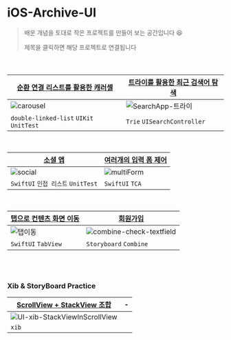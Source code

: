 # iOS-Archive-UI
> 배운 개념을 토대로 작은 프로젝트를 만들어 보는 공간입니다 😆
>
> 제목을 클릭하면 해당 프로젝트로 연결됩니다

<br/>

### 

| [순환 연결 리스트를 활용한 캐러셀](https://github.com/Jinsujin/iOS-Archive-UI/blob/main/UI-Archive/UI-Archive/Carousel/ViewModel/CarouselViewModel.swift) | [트라이를 활용한 최근 검색어 탐색](https://github.com/Jinsujin/iOS-Archive-UI/tree/main/SearchApp) |
| ------------- | ------------- |
| ![carousel](https://user-images.githubusercontent.com/12508578/215762342-2f19a026-81ae-4fe7-bb53-20339f321d8a.gif) | ![SearchApp-트라이](https://user-images.githubusercontent.com/12508578/227782447-d6bb0d89-506a-4740-9966-e286f51e162b.gif)|
| `double-linked-list` `UIKit` `UnitTest` | `Trie` `UISearchController` |

<br/>

|[소셜 앱](https://github.com/Jinsujin/iOS-Archive-UI/tree/main/SwiftUI-SimpleSocial)| [여러개의 입력 폼 제어](https://github.com/Jinsujin/iOS-Archive-UI/tree/main/Multi-form) |
| ------------- | ------------- |
|![social](https://user-images.githubusercontent.com/12508578/221399146-420d7303-9cb3-40f3-aff5-5ab5d8f18dbe.gif)|![multiForm](https://user-images.githubusercontent.com/12508578/221399145-25b94d6d-d7ab-4001-a731-997e37e4fc9a.gif)|
|`SwiftUI` `인접 리스트` `UnitTest`|`SwiftUI` `TCA`|

<br/>

|[탭으로 컨텐츠 화면 이동](https://github.com/Jinsujin/iOS-Archive-UI/tree/main/TabMoving)| [회원가입](https://github.com/Jinsujin/iOS-Archive-UI/tree/main/SignUp)|
| -- | -- |
|![탭이동](https://user-images.githubusercontent.com/12508578/221867109-c7b1144f-5186-405e-85c3-db5a98a6acbd.gif)| ![combine-check-textfield](https://user-images.githubusercontent.com/12508578/221399137-b8195bcd-f71c-435f-a9a7-80d09f08fe3c.gif)|
|`SwiftUI` `TabView`| `Storyboard` `Combine` |


<br/>
<br/>


### Xib & StoryBoard Practice

|[ScrollView + StackView 조합](https://github.com/Jinsujin/iOS-Archive-UI/tree/main/StackViewInScrollView) |-|
|-|-|
|![UI-xib-StackViewInScrollView](https://user-images.githubusercontent.com/12508578/227708267-b1895198-8c72-43c6-a3c2-f80e48beffbe.gif)|  |
|`xib`||


